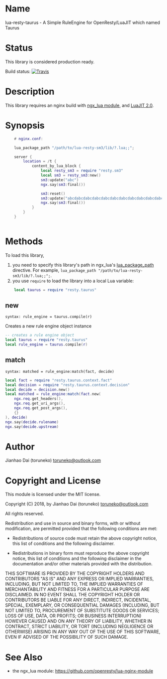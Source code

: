 Name
=============

lua-resty-taurus - A Simple RuleEngine for OpenResty/LuaJIT which named Taurus

Status
======

This library is considered production ready.

Build status: [![Travis](https://travis-ci.org/toruneko/lua-resty-taurus.svg?branch=master)](https://travis-ci.org/toruneko/lua-resty-taurus)

Description
===========

This library requires an nginx build with [ngx_lua module](https://github.com/openresty/lua-nginx-module), and [LuaJIT 2.0](http://luajit.org/luajit.html).

Synopsis
========

```lua
    # nginx.conf:

    lua_package_path "/path/to/lua-resty-sm3/lib/?.lua;;";

    server {
        location = /t {
            content_by_lua_block {
                local resty_sm3 = require "resty.sm3"
                local sm3 = resty_sm3:new()
                sm3:update("abc")
                ngx.say(sm3:final())

                sm3:reset()
                sm3:update("abcdabcdabcdabcdabcdabcdabcdabcdabcdabcdabcdabcdabcdabcdabcdabcd")
                ngx.say(sm3:final())
            }
        }
    }
    
```

Methods
=======

To load this library,

1. you need to specify this library's path in ngx_lua's [lua_package_path](https://github.com/openresty/lua-nginx-module#lua_package_path) directive. For example, `lua_package_path "/path/to/lua-resty-sm3/lib/?.lua;;";`.
2. you use `require` to load the library into a local Lua variable:

```lua
    local taurus = require "resty.taurus"
```

new
---
`syntax: rule_engine = taurus.compile(r)`

Creates a new rule engine object instance


```lua
-- creates a rule engine object
local taurus = require "resty.taurus"
local rule_engine = taurus.compile(r)
```

match
----
`syntax: matched = rule_engine:match(fact, decide)`

```lua
local fact = require "resty.taurus.context.fact"
local decision = require "resty.taurus.context.decision"
local decide = decision.new()
local matched = rule_engine:match(fact.new(
    ngx.req.get_headers(),
    ngx.req.get_uri_args(),
    ngx.req.get_post_args(),
    {}
), decide)
ngx.say(decide.rulename)
ngx.say(decide.upstream)
```

Author
======

Jianhao Dai (toruneko) <toruneko@outlook.com>


Copyright and License
=====================

This module is licensed under the MIT license.

Copyright (C) 2018, by Jianhao Dai (toruneko) <toruneko@outlook.com>

All rights reserved.

Redistribution and use in source and binary forms, with or without modification, are permitted provided that the following conditions are met:

* Redistributions of source code must retain the above copyright notice, this list of conditions and the following disclaimer.

* Redistributions in binary form must reproduce the above copyright notice, this list of conditions and the following disclaimer in the documentation and/or other materials provided with the distribution.

THIS SOFTWARE IS PROVIDED BY THE COPYRIGHT HOLDERS AND CONTRIBUTORS "AS IS" AND ANY EXPRESS OR IMPLIED WARRANTIES, INCLUDING, BUT NOT LIMITED TO, THE IMPLIED WARRANTIES OF MERCHANTABILITY AND FITNESS FOR A PARTICULAR PURPOSE ARE DISCLAIMED. IN NO EVENT SHALL THE COPYRIGHT HOLDER OR CONTRIBUTORS BE LIABLE FOR ANY DIRECT, INDIRECT, INCIDENTAL, SPECIAL, EXEMPLARY, OR CONSEQUENTIAL DAMAGES (INCLUDING, BUT NOT LIMITED TO, PROCUREMENT OF SUBSTITUTE GOODS OR SERVICES; LOSS OF USE, DATA, OR PROFITS; OR BUSINESS INTERRUPTION) HOWEVER CAUSED AND ON ANY THEORY OF LIABILITY, WHETHER IN CONTRACT, STRICT LIABILITY, OR TORT (INCLUDING NEGLIGENCE OR OTHERWISE) ARISING IN ANY WAY OUT OF THE USE OF THIS SOFTWARE, EVEN IF ADVISED OF THE POSSIBILITY OF SUCH DAMAGE.


See Also
========
* the ngx_lua module: https://github.com/openresty/lua-nginx-module